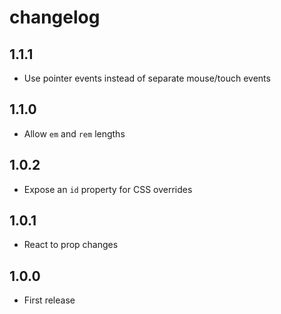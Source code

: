 # changelog

## 1.1.1

- Use pointer events instead of separate mouse/touch events

## 1.1.0

- Allow `em` and `rem` lengths

## 1.0.2

- Expose an `id` property for CSS overrides

## 1.0.1

- React to prop changes

## 1.0.0

- First release